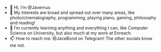 - 👋 Hi, I’m @Javernus 
- 👀 My interests are broad and spread out over many areas, like photo/cinematography, programming, playing piano, gaming, philosophy and reading! 
- 🌱 I’m currently learning anything and everything I can, like Computer Science on University, but also much at my work at Enreach. 
- 📫 How to reach me: @JaceBond on Telegram! The other socials know me not.
